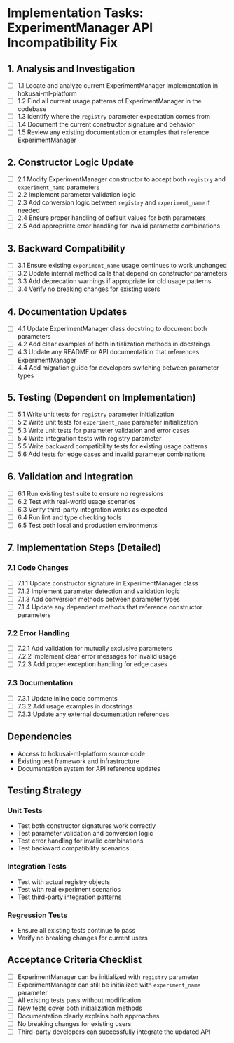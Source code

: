 # Implementation Tasks: ExperimentManager API Incompatibility Fix

## 1. Analysis and Investigation
- [ ] 1.1 Locate and analyze current ExperimentManager implementation in hokusai-ml-platform
- [ ] 1.2 Find all current usage patterns of ExperimentManager in the codebase
- [ ] 1.3 Identify where the `registry` parameter expectation comes from
- [ ] 1.4 Document the current constructor signature and behavior
- [ ] 1.5 Review any existing documentation or examples that reference ExperimentManager

## 2. Constructor Logic Update
- [ ] 2.1 Modify ExperimentManager constructor to accept both `registry` and `experiment_name` parameters
- [ ] 2.2 Implement parameter validation logic
- [ ] 2.3 Add conversion logic between `registry` and `experiment_name` if needed
- [ ] 2.4 Ensure proper handling of default values for both parameters
- [ ] 2.5 Add appropriate error handling for invalid parameter combinations

## 3. Backward Compatibility
- [ ] 3.1 Ensure existing `experiment_name` usage continues to work unchanged
- [ ] 3.2 Update internal method calls that depend on constructor parameters
- [ ] 3.3 Add deprecation warnings if appropriate for old usage patterns
- [ ] 3.4 Verify no breaking changes for existing users

## 4. Documentation Updates
- [ ] 4.1 Update ExperimentManager class docstring to document both parameters
- [ ] 4.2 Add clear examples of both initialization methods in docstrings
- [ ] 4.3 Update any README or API documentation that references ExperimentManager
- [ ] 4.4 Add migration guide for developers switching between parameter types

## 5. Testing (Dependent on Implementation)
- [ ] 5.1 Write unit tests for `registry` parameter initialization
- [ ] 5.2 Write unit tests for `experiment_name` parameter initialization
- [ ] 5.3 Write unit tests for parameter validation and error cases
- [ ] 5.4 Write integration tests with registry parameter
- [ ] 5.5 Write backward compatibility tests for existing usage patterns
- [ ] 5.6 Add tests for edge cases and invalid parameter combinations

## 6. Validation and Integration
- [ ] 6.1 Run existing test suite to ensure no regressions
- [ ] 6.2 Test with real-world usage scenarios
- [ ] 6.3 Verify third-party integration works as expected
- [ ] 6.4 Run lint and type checking tools
- [ ] 6.5 Test both local and production environments

## 7. Implementation Steps (Detailed)

### 7.1 Code Changes
- [ ] 7.1.1 Update constructor signature in ExperimentManager class
- [ ] 7.1.2 Implement parameter detection and validation logic
- [ ] 7.1.3 Add conversion methods between parameter types
- [ ] 7.1.4 Update any dependent methods that reference constructor parameters

### 7.2 Error Handling
- [ ] 7.2.1 Add validation for mutually exclusive parameters
- [ ] 7.2.2 Implement clear error messages for invalid usage
- [ ] 7.2.3 Add proper exception handling for edge cases

### 7.3 Documentation
- [ ] 7.3.1 Update inline code comments
- [ ] 7.3.2 Add usage examples in docstrings
- [ ] 7.3.3 Update any external documentation references

## Dependencies
- Access to hokusai-ml-platform source code
- Existing test framework and infrastructure
- Documentation system for API reference updates

## Testing Strategy

### Unit Tests
- Test both constructor signatures work correctly
- Test parameter validation and conversion logic
- Test error handling for invalid combinations
- Test backward compatibility scenarios

### Integration Tests
- Test with actual registry objects
- Test with real experiment scenarios
- Test third-party integration patterns

### Regression Tests
- Ensure all existing tests continue to pass
- Verify no breaking changes for current users

## Acceptance Criteria Checklist
- [ ] ExperimentManager can be initialized with `registry` parameter
- [ ] ExperimentManager can still be initialized with `experiment_name` parameter
- [ ] All existing tests pass without modification
- [ ] New tests cover both initialization methods
- [ ] Documentation clearly explains both approaches
- [ ] No breaking changes for existing users
- [ ] Third-party developers can successfully integrate the updated API